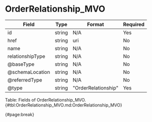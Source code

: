 <!--
    ATTENTION: This file was generated via gradle!
               Do NOT manually edit this file! Any such changes will be overwritten!
-->

# OrderRelationship_MVO

| Field | Type | Format | Required |
| ------- | ------- | ------- | --- |
| id | string | N/A | Yes |
| href | string | uri | No |
| name | string | N/A | No |
| relationshipType | string | N/A | No |
| @baseType | string | N/A | No |
| @schemaLocation | string | N/A | No |
| @referredType | string | N/A | No |
| @type | string | "OrderRelationship" | Yes |

Table: Fields of OrderRelationship_MVO. {#tbl:OrderRelationship_MVO.md:OrderRelationship_MVO}

{#page:break}
